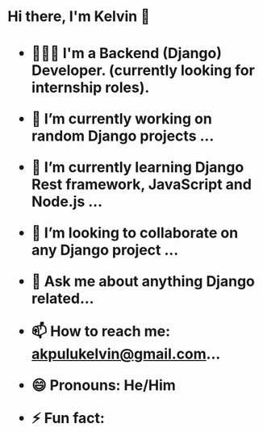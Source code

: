 <h1> Hi there, I'm Kelvin 👋 <h1/>


- 🙋🏽‍♂️ I'm a Backend (Django) Developer. (currently looking for internship roles). 
- 🔭 I’m currently working on random Django projects ...
- 🌱 I’m currently learning Django Rest framework, JavaScript and Node.js ...
- 👬 I’m looking to collaborate on any Django project ...

- 💬 Ask me about anything Django related...
- 📫 How to reach me: akpulukelvin@gmail.com...
- 😄 Pronouns: He/Him
- ⚡ Fun fact: 

